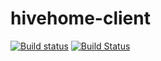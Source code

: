 # hivehome-client

[![Build status](https://ci.appveyor.com/api/projects/status/eads53g4uxjpag05?svg=true)](https://ci.appveyor.com/project/mleyb/hivehome-client) [![Build Status](https://travis-ci.org/mleyb/hivehome-client.svg?branch=master)](https://travis-ci.org/mleyb/hivehome-client)

